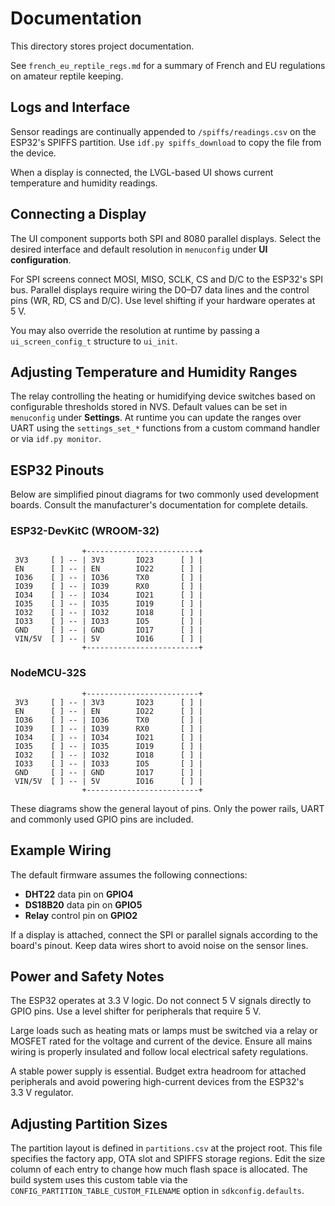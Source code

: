 # Documentation

This directory stores project documentation.

See `french_eu_reptile_regs.md` for a summary of French and EU regulations on amateur reptile keeping.

## Logs and Interface

Sensor readings are continually appended to `/spiffs/readings.csv` on the
ESP32's SPIFFS partition. Use `idf.py spiffs_download` to copy the file from the
device.

When a display is connected, the LVGL-based UI shows current temperature and
humidity readings.

## Connecting a Display

The UI component supports both SPI and 8080 parallel displays. Select the
desired interface and default resolution in `menuconfig` under **UI
configuration**.

For SPI screens connect MOSI, MISO, SCLK, CS and D/C to the ESP32's SPI bus.
Parallel displays require wiring the D0–D7 data lines and the control pins
(WR, RD, CS and D/C). Use level shifting if your hardware operates at 5 V.

You may also override the resolution at runtime by passing a
`ui_screen_config_t` structure to `ui_init`.

## Adjusting Temperature and Humidity Ranges

The relay controlling the heating or humidifying device switches based on
configurable thresholds stored in NVS. Default values can be set in
`menuconfig` under **Settings**. At runtime you can update the ranges over
UART using the `settings_set_*` functions from a custom command handler or
via `idf.py monitor`.

## ESP32 Pinouts

Below are simplified pinout diagrams for two commonly used development boards. Consult the manufacturer's documentation for complete details.

### ESP32-DevKitC (WROOM-32)

```
                +-------------------------+
 3V3     [ ] -- | 3V3       IO23      [ ] |
 EN      [ ] -- | EN        IO22      [ ] |
 IO36    [ ] -- | IO36      TX0       [ ] |
 IO39    [ ] -- | IO39      RX0       [ ] |
 IO34    [ ] -- | IO34      IO21      [ ] |
 IO35    [ ] -- | IO35      IO19      [ ] |
 IO32    [ ] -- | IO32      IO18      [ ] |
 IO33    [ ] -- | IO33      IO5       [ ] |
 GND     [ ] -- | GND       IO17      [ ] |
 VIN/5V  [ ] -- | 5V        IO16      [ ] |
                +-------------------------+
```

### NodeMCU‑32S

```
                +-------------------------+
 3V3     [ ] -- | 3V3       IO23      [ ] |
 EN      [ ] -- | EN        IO22      [ ] |
 IO36    [ ] -- | IO36      TX0       [ ] |
 IO39    [ ] -- | IO39      RX0       [ ] |
 IO34    [ ] -- | IO34      IO21      [ ] |
 IO35    [ ] -- | IO35      IO19      [ ] |
 IO32    [ ] -- | IO32      IO18      [ ] |
 IO33    [ ] -- | IO33      IO5       [ ] |
 GND     [ ] -- | GND       IO17      [ ] |
 VIN/5V  [ ] -- | 5V        IO16      [ ] |
                +-------------------------+
```

These diagrams show the general layout of pins. Only the power rails, UART and commonly used GPIO pins are included.

## Example Wiring

The default firmware assumes the following connections:

- **DHT22** data pin on **GPIO4**
- **DS18B20** data pin on **GPIO5**
- **Relay** control pin on **GPIO2**

If a display is attached, connect the SPI or parallel signals according to the board's pinout. Keep data wires short to avoid noise on the sensor lines.

## Power and Safety Notes

The ESP32 operates at 3.3 V logic. Do not connect 5 V signals directly to GPIO pins. Use a level shifter for peripherals that require 5 V.

Large loads such as heating mats or lamps must be switched via a relay or MOSFET rated for the voltage and current of the device. Ensure all mains wiring is properly insulated and follow local electrical safety regulations.

A stable power supply is essential. Budget extra headroom for attached peripherals and avoid powering high-current devices from the ESP32's 3.3 V regulator.

## Adjusting Partition Sizes

The partition layout is defined in `partitions.csv` at the project root. This file specifies the factory app, OTA slot and SPIFFS storage regions. Edit the size column of each entry to change how much flash space is allocated. The build system uses this custom table via the `CONFIG_PARTITION_TABLE_CUSTOM_FILENAME` option in `sdkconfig.defaults`.
